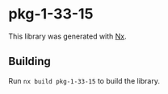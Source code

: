 # pkg-1-33-15

This library was generated with [Nx](https://nx.dev).

## Building

Run `nx build pkg-1-33-15` to build the library.
